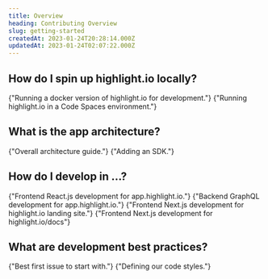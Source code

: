 ```yaml
---
title: Overview
heading: Contributing Overview
slug: getting-started
createdAt: 2023-01-24T20:28:14.000Z
updatedAt: 2023-01-24T02:07:22.000Z
---
```


## How do I spin up highlight.io locally?

<DocsCardGroup>
    <DocsCard title="Local Development Guide." href="../../../../getting-started/self-host/dev-deployment-guide.md">
        {"Running a docker version of highlight.io for development."}
    </DocsCard>
    <DocsCard title="GitHub Code Spaces Guide" href="./code-spaces.md">
        {"Running highlight.io in a Code Spaces environment."}
    </DocsCard>
</DocsCardGroup>

## What is the app architecture?

<DocsCardGroup>
    <DocsCard title="App Architecture" href="./architecture">
        {"Overall architecture guide."}
    </DocsCard>
    <DocsCard title="SDK Design" href="./adding-an-sdk">
        {"Adding an SDK."}
    </DocsCard>
</DocsCardGroup>


## How do I develop in ...?

<DocsCardGroup>
    <DocsCard title="Frontend" href="./frontend">
        {"Frontend React.js development for app.highlight.io."}
    </DocsCard>
    <DocsCard title="Backend" href="./backend">
        {"Backend GraphQL development for app.highlight.io."}
    </DocsCard>
    <DocsCard title="Landing Site" href="./landing-site">
        {"Frontend Next.js development for highlight.io landing site."}
    </DocsCard>
    <DocsCard title="Docs" href="./docs">
        {"Frontend Next.js development for highlight.io/docs"}
    </DocsCard>
</DocsCardGroup>

## What are development best practices?

<DocsCardGroup>
    <DocsCard title="Starter Tickets" href="./best-first-issue">
        {"Best first issue to start with."}
    </DocsCard>
    <DocsCard title="Code Style" href="./code-style">
        {"Defining our code styles."}
    </DocsCard>
</DocsCardGroup>

